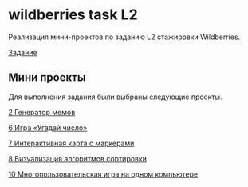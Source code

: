 # wildberries task L2

Реализация мини-проектов по заданию L2 стажировки Wildberries. 

[Задание](https://docs.google.com/document/d/1cEmzrL551fCzrOjce_yzusHJYyjfL7JOzzFl5rWMP4E/edit)

## Мини проекты

Для выполнения задания были выбраны следующие проекты.

[2 Генератор мемов](https://github.com/BazaleevFedor/wildberries-task-2/tree/main/task-02)

[6 Игра «Угадай число»](https://github.com/BazaleevFedor/wildberries-task-2/tree/main/task-06)

[7 Интерактивная карта с маркерами](https://github.com/BazaleevFedor/wildberries-task-2/tree/main/task-07)

[8 Визуализация алгоритмов сортировки](https://github.com/BazaleevFedor/wildberries-task-2/tree/main/task-08)

[10 Многопользовательская игра на одном компьютере](https://github.com/BazaleevFedor/wildberries-task-2/tree/main/task-10)

